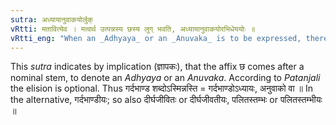 ```yaml
---
sutra: अध्यायानुवाकयोर्लुक्
vRtti: मतावित्येव । मत्वर्थ उत्पन्नस्य छस्य लुग् भवति, अध्यायानुवाकयोरभिधेययोः ॥
vRtti_eng: "When an _Adhyaya_ or an _Anuvaka_ is to be expressed, there is _luk_-elision of the affix _Chha_ having the above sense of _matup_."
---
```

This _sutra_ indicates by implication (ज्ञापकः), that the affix छ comes after a nominal stem, to denote an _Adhyaya_ or an _Anuvaka_. According to _Patanjali_ the elision is optional. Thus गर्दभाण्ड शब्दोऽस्मिन्नस्ति = गर्दभाण्डोऽध्यायः, अनुवाको वा ॥ In the alternative, गर्दभाण्डीयः; so also दीर्घजीवितः or दीर्घजीवतीयः, पलितस्तम्भः or पलितस्तम्भीयः ॥
